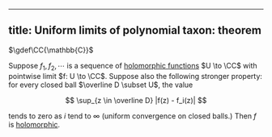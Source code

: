 
---
title: Uniform limits of polynomial
taxon: theorem
---

[holomorphic]: ./rmsf-1200.md

$\gdef\CC{\mathbb{C}}$

Suppose $f_1, f_2, \cdots$ is a sequence of [holomorphic functions][holomorphic] $U \to \CC$ with pointwise limit $f: U \to \CC$. Suppose also the following stronger property: for every closed ball $\overline D \subset U$, the value 

$$ \sup_{z \in \overline D} |f(z) - f_i(z)| $$

tends to zero as $i$ tend to $\infty$ (uniform convergence on closed balls.) Then $f$ is [holomorphic][holomorphic]. 
